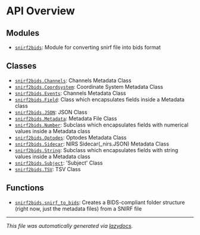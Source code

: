 <!-- markdownlint-disable -->

# API Overview

## Modules

- [`snirf2bids`](./snirf2bids.md#module-snirf2bids): Module for converting snirf file into bids format

## Classes

- [`snirf2bids.Channels`](./snirf2bids.md#class-channels): Channels Metadata Class
- [`snirf2bids.Coordsystem`](./snirf2bids.md#class-coordsystem): Coordinate System Metadata Class
- [`snirf2bids.Events`](./snirf2bids.md#class-events): Channels Metadata Class
- [`snirf2bids.Field`](./snirf2bids.md#class-field): Class which encapsulates fields inside a Metadata class
- [`snirf2bids.JSON`](./snirf2bids.md#class-json): JSON Class
- [`snirf2bids.Metadata`](./snirf2bids.md#class-metadata): Metadata File Class
- [`snirf2bids.Number`](./snirf2bids.md#class-number): Subclass which encapsulates fields with numerical values inside a Metadata class
- [`snirf2bids.Optodes`](./snirf2bids.md#class-optodes): Optodes Metadata Class
- [`snirf2bids.Sidecar`](./snirf2bids.md#class-sidecar): NIRS Sidecar(_nirs.JSON) Metadata Class
- [`snirf2bids.String`](./snirf2bids.md#class-string): Subclass which encapsulates fields with string values inside a Metadata class
- [`snirf2bids.Subject`](./snirf2bids.md#class-subject): 'Subject' Class
- [`snirf2bids.TSV`](./snirf2bids.md#class-tsv): TSV Class

## Functions

- [`snirf2bids.snirf_to_bids`](./snirf2bids.md#function-snirf_to_bids): Creates a BIDS-compliant folder structure (right now, just the metadata files) from a SNIRF file


---

_This file was automatically generated via [lazydocs](https://github.com/ml-tooling/lazydocs)._
